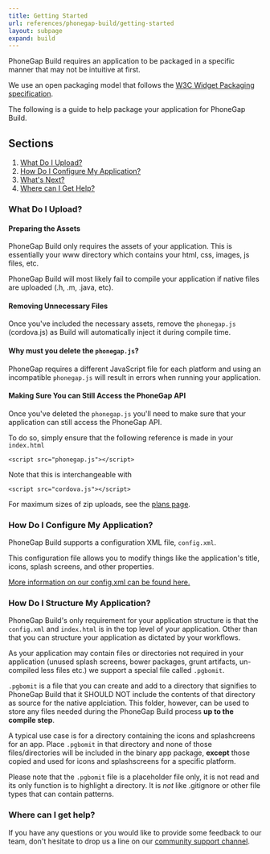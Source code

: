 ```yaml
---
title: Getting Started
url: references/phonegap-build/getting-started
layout: subpage
expand: build
---
```


PhoneGap Build requires an application to be packaged in a specific manner that may not be intuitive at first.

We use an open packaging model that follows the [W3C Widget Packaging specification](http://www.w3.org/TR/widgets/).

The following is a guide to help package your application for PhoneGap Build.

## Sections

1. [What Do I Upload?](#what_do_i_upload)
2. [How Do I Configure My Application?](#configure_application)
3. [What's Next?](#whats_next)
3. [Where can I Get Help?](#help)


<a id="what_do_i_upload"></a>
### What Do I Upload?

#### Preparing the Assets

PhoneGap Build only requires the assets of your application. This is essentially your www directory which contains your html, css, images, js files, etc.

PhoneGap Build will most likely fail to compile your application if native files are uploaded (.h, .m, .java, etc).

#### Removing Unnecessary Files

Once you've included the necessary assets, remove the `phonegap.js` (cordova.js) as Build will automatically inject it during compile time.

#### Why must you delete the `phonegap.js`?

PhoneGap requires a different JavaScript file for each platform and using an incompatible `phonegap.js` will result in errors when running your application.

#### Making Sure You can Still Access the PhoneGap API

Once you've deleted the `phonegap.js` you'll need to make sure that your application can still access the PhoneGap API.

To do so, simply ensure that the following reference is made in your `index.html`

    <script src="phonegap.js"></script>

Note that this is interchangeable with

    <script src="cordova.js"></script>

For maximum sizes of zip uploads, see the <a href="https://build.phonegap.com/plans">plans page</a>.

<a id="configure_application"></a>
### How Do I Configure My Application?

PhoneGap Build supports a configuration XML file, `config.xml`.

This configuration file allows you to modify things like the application's title, icons, splash screens, and other properties.

[More information on our config.xml can be found here.](configuring_basics.md.html)

<a id="structure_application"></a>
### How Do I Structure My Application?

PhoneGap Build's only requirement for your application structure is that the `config.xml` and `index.html` is in the top level of your application.  Other than that
you can structure your application as dictated by your workflows.

As your application may contain files or directories not required in your application (unused splash screens, bower packages, grunt artifacts, un-compiled less files etc.) we support a
special file called `.pgbomit`.

`.pgbomit` is a file that you can create and add to a directory that signifies to PhoneGap Build that it SHOULD NOT
include the contents of that directory as source for the native applciation. This folder, however, can be
used to store any files needed during the PhoneGap Build process **up to the compile step**.

A typical use case is for a directory containing the icons and splashcreens for an app. Place `.pgbomit` in that directory and none of those files/directories will be included in the binary app package, **except** those copied and used for icons and splashscreens for a specific platform.

Please note that the `.pgbomit` file is a placeholder file only, it is not read and its only function is to highlight a directory.  It is *not* like .gitignore or other file types that can contain patterns.

<a id="help"></a>
### Where can I get help?

If you have any questions or you would like to provide some feedback to our team, don't hesitate to drop us a line on our [community support channel](http://community.phonegap.com).